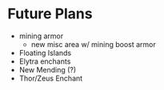# Future Plans
* mining armor
   * new misc area w/ mining boost armor
* Floating Islands
* Elytra enchants
* New Mending (?)
* Thor/Zeus Enchant
